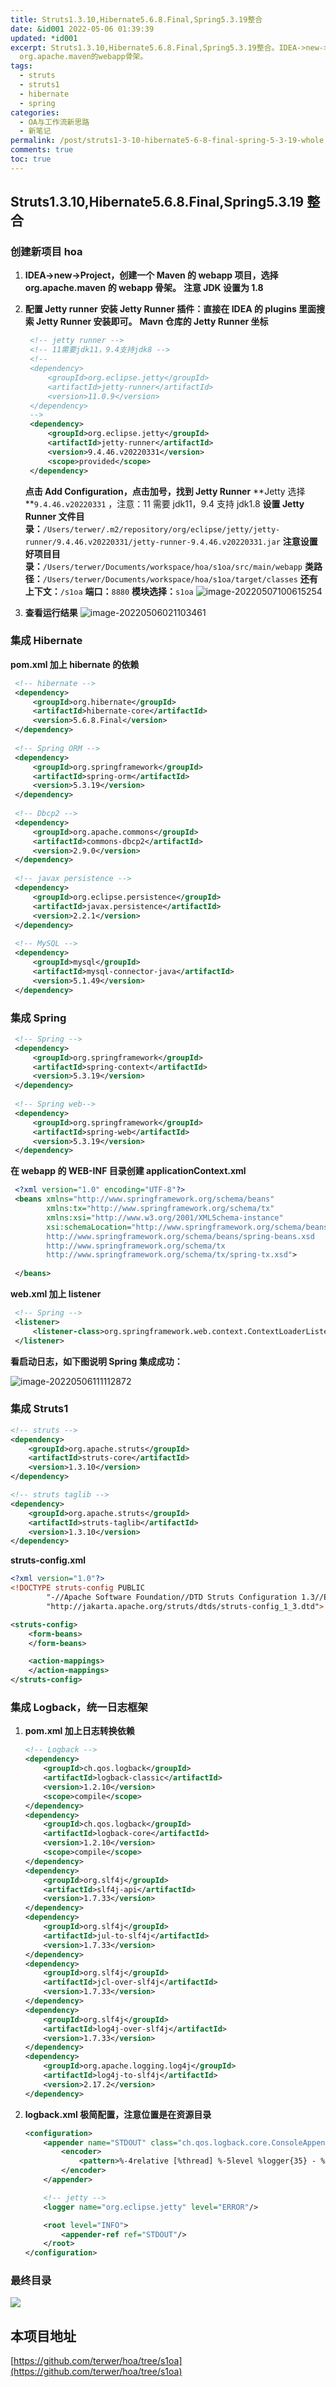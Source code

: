 ```yaml
---
title: Struts1.3.10,Hibernate5.6.8.Final,Spring5.3.19整合
date: &id001 2022-05-06 01:39:39
updated: *id001
excerpt: Struts1.3.10,Hibernate5.6.8.Final,Spring5.3.19整合。IDEA->new->Project，创建一个Maven的webapp项目，选择
  org.apache.maven的webapp骨架。
tags:
  - struts
  - struts1
  - hibernate
  - spring
categories:
  - OA与工作流新思路
  - 新笔记
permalink: /post/struts1-3-10-hibernate5-6-8-final-spring-5-3-19-whole.html
comments: true
toc: true
---
```

## Struts1.3.10,Hibernate5.6.8.Final,Spring5.3.19 整合

### 创建新项目 hoa

1. **IDEA->new->Project，创建一个 Maven 的 webapp 项目，选择 org.apache.maven 的 webapp 骨架。**
   **注意 JDK 设置为 1.8**
2. **配置 Jetty runner**
   **安装 Jetty Runner 插件：直接在 IDEA 的 plugins 里面搜索 Jetty Runner 安装即可。**
   **Mavn 仓库的 Jetty Runner 坐标**
   ```xml
    <!-- jetty runner -->
    <!-- 11需要jdk11，9.4支持jdk8 -->
    <!--
    <dependency>
        <groupId>org.eclipse.jetty</groupId>
        <artifactId>jetty-runner</artifactId>
        <version>11.0.9</version>
    </dependency>
    -->
    <dependency>
        <groupId>org.eclipse.jetty</groupId>
        <artifactId>jetty-runner</artifactId>
        <version>9.4.46.v20220331</version>
        <scope>provided</scope>
    </dependency>
   ```

   **点击 Add Configuration，点击加号，找到 Jetty Runner**
   **Jetty 选择 **`9.4.46.v20220331` ，注意：11 需要 jdk11，9.4 支持 jdk1.8
   **设置 Jetty Runner 文件目录：**`/Users/terwer/.m2/repository/org/eclipse/jetty/jetty-runner/9.4.46.v20220331/jetty-runner-9.4.46.v20220331.jar`
   **注意设置好项目目录：**`/Users/terwer/Documents/workspace/hoa/s1oa/src/main/webapp`
   **类路径：**`/Users/terwer/Documents/workspace/hoa/s1oa/target/classes`
   **还有上下文：**`/s1oa`
   **端口：**`8880`
   **模块选择：**`s1oa`
   ![image-20220507100615254](https://img1.terwer.space/20220507100615.png)
3. **查看运行结果**
   ![image-20220506021103461](https://img1.terwer.space/20220506021621.png)

### 集成 Hibernate

**pom.xml 加上 hibernate 的依赖**

```xml
 <!-- hibernate -->
 <dependency>
     <groupId>org.hibernate</groupId>
     <artifactId>hibernate-core</artifactId>
     <version>5.6.8.Final</version>
 </dependency>
 
 <!-- Spring ORM -->
 <dependency>
     <groupId>org.springframework</groupId>
     <artifactId>spring-orm</artifactId>
     <version>5.3.19</version>
 </dependency>
 
 <!-- Dbcp2 -->
 <dependency>
     <groupId>org.apache.commons</groupId>
     <artifactId>commons-dbcp2</artifactId>
     <version>2.9.0</version>
 </dependency>
 
 <!-- javax persistence -->
 <dependency>
     <groupId>org.eclipse.persistence</groupId>
     <artifactId>javax.persistence</artifactId>
     <version>2.2.1</version>
 </dependency>
 
 <!-- MySQL -->
 <dependency>
     <groupId>mysql</groupId>
     <artifactId>mysql-connector-java</artifactId>
     <version>5.1.49</version>
 </dependency>
```

### 集成 Spring

```xml
 <!-- Spring -->
 <dependency>
     <groupId>org.springframework</groupId>
     <artifactId>spring-context</artifactId>
     <version>5.3.19</version>
 </dependency>
 
 <!-- Spring web-->
 <dependency>
     <groupId>org.springframework</groupId>
     <artifactId>spring-web</artifactId>
     <version>5.3.19</version>
 </dependency>
```

**在 webapp 的 WEB-INF 目录创建 applicationContext.xml**

```xml
 <?xml version="1.0" encoding="UTF-8"?>
 <beans xmlns="http://www.springframework.org/schema/beans"
        xmlns:tx="http://www.springframework.org/schema/tx"
        xmlns:xsi="http://www.w3.org/2001/XMLSchema-instance"
        xsi:schemaLocation="http://www.springframework.org/schema/beans
        http://www.springframework.org/schema/beans/spring-beans.xsd
        http://www.springframework.org/schema/tx
        http://www.springframework.org/schema/tx/spring-tx.xsd">
 
 </beans>
```

**web.xml 加上 listener**

```xml
 <!-- Spring -->
 <listener>
     <listener-class>org.springframework.web.context.ContextLoaderListener</listener-class>
 </listener>
```

**看启动日志，如下图说明 Spring 集成成功：**

![image-20220506111112872](https://img1.terwer.space/20220506111113.png)

### 集成 Struts1

```xml
<!-- struts -->
<dependency>
    <groupId>org.apache.struts</groupId>
    <artifactId>struts-core</artifactId>
    <version>1.3.10</version>
</dependency>

<!-- struts taglib -->
<dependency>
    <groupId>org.apache.struts</groupId>
    <artifactId>struts-taglib</artifactId>
    <version>1.3.10</version>
</dependency>
```

**struts-config.xml**

```xml
<?xml version="1.0"?>
<!DOCTYPE struts-config PUBLIC
        "-//Apache Software Foundation//DTD Struts Configuration 1.3//EN"
        "http://jakarta.apache.org/struts/dtds/struts-config_1_3.dtd">

<struts-config>
    <form-beans>
    </form-beans>

    <action-mappings>
    </action-mappings>
</struts-config>
```

### 集成 Logback，统一日志框架

1. **pom.xml 加上日志转换依赖**

   ```xml
   <!-- Logback -->
   <dependency>
       <groupId>ch.qos.logback</groupId>
       <artifactId>logback-classic</artifactId>
       <version>1.2.10</version>
       <scope>compile</scope>
   </dependency>
   <dependency>
       <groupId>ch.qos.logback</groupId>
       <artifactId>logback-core</artifactId>
       <version>1.2.10</version>
       <scope>compile</scope>
   </dependency>
   <dependency>
       <groupId>org.slf4j</groupId>
       <artifactId>slf4j-api</artifactId>
       <version>1.7.33</version>
   </dependency>
   <dependency>
       <groupId>org.slf4j</groupId>
       <artifactId>jul-to-slf4j</artifactId>
       <version>1.7.33</version>
   </dependency>
   <dependency>
       <groupId>org.slf4j</groupId>
       <artifactId>jcl-over-slf4j</artifactId>
       <version>1.7.33</version>
   </dependency>
   <dependency>
       <groupId>org.slf4j</groupId>
       <artifactId>log4j-over-slf4j</artifactId>
       <version>1.7.33</version>
   </dependency>
   <dependency>
       <groupId>org.apache.logging.log4j</groupId>
       <artifactId>log4j-to-slf4j</artifactId>
       <version>2.17.2</version>
   </dependency>
   ```
2. **logback.xml 极简配置，注意位置是在资源目录**

   ```xml
   <configuration>
       <appender name="STDOUT" class="ch.qos.logback.core.ConsoleAppender">　　　　
           <encoder>　　　　　　　　
               <pattern>%-4relative [%thread] %-5level %logger{35} - %msg %n</pattern>　　　
           </encoder>
       </appender>
   
       <!-- jetty -->
       <logger name="org.eclipse.jetty" level="ERROR"/>
   
       <root level="INFO">　　　
           <appender-ref ref="STDOUT"/>　
       </root>
   </configuration>
   ```

### 最终目录

![](https://img1.terwer.space/20220528141534.png)

## 本项目地址

[https://github.com/terwer/hoa/tree/s1oa](https://github.com/terwer/hoa/tree/s1oa)